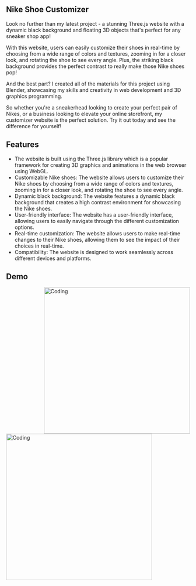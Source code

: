 
## Nike Shoe Customizer
Look no further than my latest project - a stunning Three.js website with a dynamic black background and floating 3D objects that's perfect for any sneaker shop app!

With this website, users can easily customize their shoes in real-time by choosing from a wide range of colors and textures, zooming in for a closer look, and rotating the shoe to see every angle. Plus, the striking black background provides the perfect contrast to really make those Nike shoes pop!

And the best part? I created all of the materials for this project using Blender, showcasing my skills and creativity in web development and 3D graphics programming.

So whether you're a sneakerhead looking to create your perfect pair of Nikes, or a business looking to elevate your online storefront, my customizer website is the perfect solution. Try it out today and see the difference for yourself!


## Features

- The website is built using the Three.js library which is a popular framework for creating 3D graphics and animations in the web browser using WebGL.
- Customizable Nike shoes: The website allows users to customize their Nike shoes by choosing from a wide range of colors and textures, zooming in for a closer look, and rotating the shoe to see every angle.
- Dynamic black background: The website features a dynamic black background that creates a high contrast environment for showcasing the Nike shoes.
- User-friendly interface: The website has a user-friendly interface, allowing users to easily navigate through the different customization options.
- Real-time customization: The website allows users to make real-time changes to their Nike shoes, allowing them to see the impact of their choices in real-time.
- Compatibility: The website is designed to work seamlessly across different devices and platforms.

## Demo

<img align="right" alt="Coding" width="400" src="https://github.com/KankareDEV/cinemaApp/blob/master/cinema_gif.gif">

<img align="left" alt="Coding" width="400" src="https://github.com/KankareDEV/cinemaApp/blob/master/cinema_gif2.gif">
